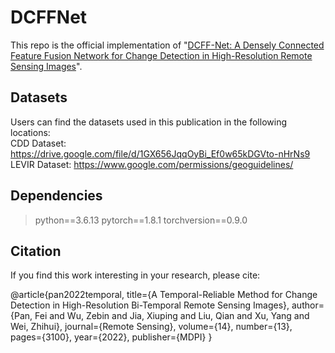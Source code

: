 # DCFFNet
This repo is the official implementation of "[DCFF-Net: A Densely Connected Feature Fusion Network for Change Detection in High-Resolution Remote Sensing Images](https://www.mdpi.com/2072-4292/14/13/3100)".
## Datasets
Users can find the datasets used in this publication in the following locations:  
CDD Dataset: https://drive.google.com/file/d/1GX656JqqOyBi_Ef0w65kDGVto-nHrNs9  
LEVIR Dataset: https://www.google.com/permissions/geoguidelines/  
## Dependencies
> python==3.6.13 pytorch==1.8.1 torchversion==0.9.0
## Citation
If you find this work interesting in your research, please cite:

@article{pan2022temporal,
  title={A Temporal-Reliable Method for Change Detection in High-Resolution Bi-Temporal Remote Sensing Images},
  author={Pan, Fei and Wu, Zebin and Jia, Xiuping and Liu, Qian and Xu, Yang and Wei, Zhihui},
  journal={Remote Sensing},
  volume={14},
  number={13},
  pages={3100},
  year={2022},
  publisher={MDPI}
}

